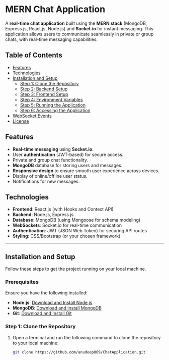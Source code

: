 # MERN Chat Application

A **real-time chat application** built using the **MERN stack** (MongoDB, Express.js, React.js, Node.js) and **Socket.io** for instant messaging. This application allows users to communicate seamlessly in private or group chats, with real-time messaging capabilities.

## Table of Contents

- [Features](#features)
- [Technologies](#technologies)
- [Installation and Setup](#installation-and-setup)
  - [Step 1: Clone the Repository](#step-1-clone-the-repository)
  - [Step 2: Backend Setup](#step-2-backend-setup)
  - [Step 3: Frontend Setup](#step-3-frontend-setup)
  - [Step 4: Environment Variables](#step-4-environment-variables)
  - [Step 5: Running the Application](#step-5-running-the-application)
  - [Step 6: Accessing the Application](#step-6-accessing-the-application)
- [WebSocket Events](#websocket-events)
- [License](#license)

## Features

- **Real-time messaging** using **Socket.io**.
- User **authentication** (JWT-based) for secure access.
- Private and group chat functionality.
- **MongoDB** database for storing users and messages.
- **Responsive design** to ensure smooth user experience across devices.
- Display of online/offline user status.
- Notifications for new messages.

## Technologies

- **Frontend**: React.js (with Hooks and Context API)
- **Backend**: Node.js, Express.js
- **Database**: MongoDB (using Mongoose for schema modeling)
- **WebSockets**: Socket.io for real-time communication
- **Authentication**: JWT (JSON Web Token) for securing API routes
- **Styling**: CSS/Bootstrap (or your chosen framework)

---

## Installation and Setup

Follow these steps to get the project running on your local machine.

### Prerequisites

Ensure you have the following installed:

- **Node.js**: [Download and Install Node.js](https://nodejs.org/)
- **MongoDB**: [Download and Install MongoDB](https://www.mongodb.com/)
- **Git**: [Download and Install Git](https://git-scm.com/)

### Step 1: Clone the Repository

1. Open a terminal and run the following command to clone the repository to your local machine:

   ```bash
   git clone https://github.com/anudeep009/ChatApplication.git
